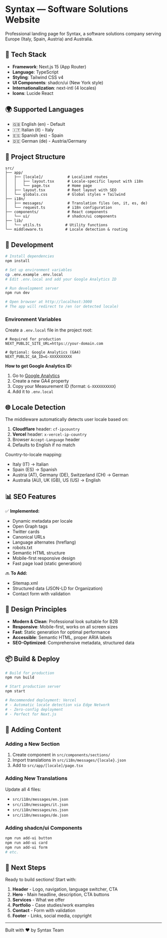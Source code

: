 # Syntax — Software Solutions Website

Professional landing page for Syntax, a software solutions company serving Europe (Italy, Spain, Austria) and Australia.

## 🚀 Tech Stack

- **Framework**: Next.js 15 (App Router)
- **Language**: TypeScript
- **Styling**: Tailwind CSS v4
- **UI Components**: shadcn/ui (New York style)
- **Internationalization**: next-intl (4 locales)
- **Icons**: Lucide React

## 🌍 Supported Languages

- 🇬🇧 English (en) - Default
- 🇮🇹 Italian (it) - Italy
- 🇪🇸 Spanish (es) - Spain
- 🇩🇪 German (de) - Austria/Germany

## 📁 Project Structure

```
src/
├── app/
│   ├── [locale]/           # Localized routes
│   │   ├── layout.tsx      # Locale-specific layout with i18n
│   │   └── page.tsx        # Home page
│   ├── layout.tsx          # Root layout with SEO
│   └── globals.css         # Global styles + Tailwind
├── i18n/
│   ├── messages/           # Translation files (en, it, es, de)
│   └── request.ts          # i18n configuration
├── components/             # React components
│   └── ui/                 # shadcn/ui components
├── lib/
│   └── utils.ts           # Utility functions
└── middleware.ts          # Locale detection & routing
```

## 🔧 Development

```bash
# Install dependencies
npm install

# Set up environment variables
cp .env.example .env.local
# Edit .env.local and add your Google Analytics ID

# Run development server
npm run dev

# Open browser at http://localhost:3000
# The app will redirect to /en (or detected locale)
```

### Environment Variables

Create a `.env.local` file in the project root:

```env
# Required for production
NEXT_PUBLIC_SITE_URL=https://your-domain.com

# Optional: Google Analytics (GA4)
NEXT_PUBLIC_GA_ID=G-XXXXXXXXXX
```

**How to get Google Analytics ID:**
1. Go to [Google Analytics](https://analytics.google.com/)
2. Create a new GA4 property
3. Copy your Measurement ID (format: `G-XXXXXXXXXX`)
4. Add it to `.env.local`

## 🌐 Locale Detection

The middleware automatically detects user locale based on:
1. **Cloudflare** header: `cf-ipcountry`
2. **Vercel** header: `x-vercel-ip-country`
3. Browser `Accept-Language` header
4. Defaults to English if no match

Country-to-locale mapping:
- Italy (IT) → Italian
- Spain (ES) → Spanish
- Austria (AT), Germany (DE), Switzerland (CH) → German
- Australia (AU), UK (GB), US (US) → English

## 📊 SEO Features

✅ **Implemented:**
- Dynamic metadata per locale
- Open Graph tags
- Twitter cards
- Canonical URLs
- Language alternates (hreflang)
- robots.txt
- Semantic HTML structure
- Mobile-first responsive design
- Fast page load (static generation)

🔜 **To Add:**
- Sitemap.xml
- Structured data (JSON-LD for Organization)
- Contact form with validation

## 🎨 Design Principles

- **Modern & Clean**: Professional look suitable for B2B
- **Responsive**: Mobile-first, works on all screen sizes
- **Fast**: Static generation for optimal performance
- **Accessible**: Semantic HTML, proper ARIA labels
- **SEO-Optimized**: Comprehensive metadata, structured data

## 📦 Build & Deploy

```bash
# Build for production
npm run build

# Start production server
npm start

# Recommended deployment: Vercel
# - Automatic locale detection via Edge Network
# - Zero-config deployment
# - Perfect for Next.js
```

## 📝 Adding Content

### Adding a New Section
1. Create component in `src/components/sections/`
2. Import translations in `src/i18n/messages/{locale}.json`
3. Add to `src/app/[locale]/page.tsx`

### Adding New Translations
Update all 4 files:
- `src/i18n/messages/en.json`
- `src/i18n/messages/it.json`
- `src/i18n/messages/es.json`
- `src/i18n/messages/de.json`

### Adding shadcn/ui Components
```bash
npm run add-ui button
npm run add-ui card
npm run add-ui form
# etc.
```

## 🎯 Next Steps

Ready to build sections! Start with:
1. **Header** - Logo, navigation, language switcher, CTA
2. **Hero** - Main headline, description, CTA buttons
3. **Services** - What we offer
4. **Portfolio** - Case studies/work examples
5. **Contact** - Form with validation
6. **Footer** - Links, social media, copyright

---

Built with ❤️ by Syntax Team
